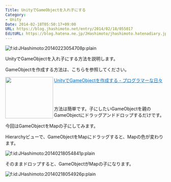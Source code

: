 ```yaml
---
Title: UnityでGameObjectを入れ子にする
Category:
- Unity
Date: 2014-02-18T05:50:17+09:00
URL: https://blog.jhashimoto.net/entry/2014/02/18/055017
EditURL: https://blog.hatena.ne.jp/JHashimoto/jhashimoto.hatenadiary.jp/atom/entry/12921228815718600291
---
```


<p><img title="f:id:JHashimoto:20140223054708p:plain" src="http://cdn-ak.f.st-hatena.com/images/fotolife/J/JHashimoto/20140223/20140223054708.png" alt="f:id:JHashimoto:20140223054708p:plain" /></p>
<p>UnityでGameObjectを入れ子にする方法を説明します。</p>
<p>GameObjectを作成する方法は、こちらを参照してください。</p>
<p><a href="http://jhashimoto.hatenadiary.jp/entry/2014/02/16/173526" target="_blank" rel="nofollow"><img class="alignleft" src="http://capture.heartrails.com/150x130/shadow?http://jhashimoto.hatenadiary.jp/entry/2014/02/16/173526" alt="" width="150" height="130" align="left" border="0" /></a><a style="color: #0070c5;" href="http://jhashimoto.hatenadiary.jp/entry/2014/02/16/173526" target="_blank" rel="nofollow">UnityでGameObjectを作成する - プログラマーな日々</a><a href="http://b.hatena.ne.jp/entry/http://jhashimoto.hatenadiary.jp/entry/2014/02/16/173526" target="_blank"><img src="http://b.hatena.ne.jp/entry/image/http://jhashimoto.hatenadiary.jp/entry/2014/02/16/173526" alt="" border="0" /></a></p>
<h6> </h6>
<p>方法は簡単です。子にしたいGameObjectを親のGameObjectにドラッグアンドドロップするだけです。</p>
<p>今回はGameObjectをMapの子にしてみます。</p>
<p>Hierarchyビューで、GameObjectをMapにドラッグすると、Mapの色が変わります。</p>
<p><img class="hatena-fotolife" title="f:id:JHashimoto:20140218054841p:plain" src="http://cdn-ak.f.st-hatena.com/images/fotolife/J/JHashimoto/20140218/20140218054841.png" alt="f:id:JHashimoto:20140218054841p:plain" /></p>
<p>そのままドロップすると、GameObjectがMapの子になります。</p>
<p><img class="hatena-fotolife" title="f:id:JHashimoto:20140218054926p:plain" src="http://cdn-ak.f.st-hatena.com/images/fotolife/J/JHashimoto/20140218/20140218054926.png" alt="f:id:JHashimoto:20140218054926p:plain" /></p>
